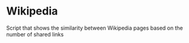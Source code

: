 # Wikipedia
Script that shows the similarity between Wikipedia pages based on the number of shared links
